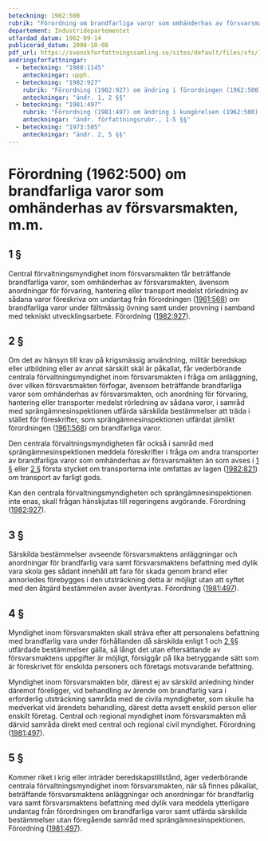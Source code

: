```yaml
---
beteckning: 1962:500
rubrik: "Förordning om brandfarliga varor som omhänderhas av försvarsmakten, m.m."
departement: Industridepartementet
utfardad_datum: 1962-09-14
publicerad_datum: 2008-10-08
pdf_url: https://svenskforfattningssamling.se/sites/default/files/sfs/1962-09/SFS1962-500.pdf
andringsforfattningar:
  - beteckning: "1988:1145"
    anteckningar: upph.
  - beteckning: "1982:927"
    rubrik: "Förordning (1982:927) om ändring i förordningen (1962:500) om brandfarliga varor som omhänderhas av försvarsmakten, m.m."
    anteckningar: "ändr. 1, 2 §§"
  - beteckning: "1981:497"
    rubrik: "Förordning (1981:497) om ändring i kungörelsen (1962:500) om brandfarliga varor, som omhänderhavas av krigsmakten, m.m."
    anteckningar: "ändr. författningsrubr., 1-5 §§"
  - beteckning: "1973:585"
    anteckningar: "ändr. 2, 5 §§"
---
```


# Förordning (1962:500) om brandfarliga varor som omhänderhas av försvarsmakten, m.m.

## 1 §

Central förvaltningsmyndighet inom försvarsmakten får beträffande brandfarliga varor, som omhänderhas av försvarsmakten, ävensom anordningar för förvaring, hantering eller transport medelst rörledning av sådana varor föreskriva om undantag från förordningen ([1961:568](https://selex.se/eli/sfs/1961/568)) om brandfarliga varor under fältmässig övning samt under provning i samband med tekniskt utvecklingsarbete. Förordning ([1982:927](https://selex.se/eli/sfs/1982/927)).

## 2 §

Om det av hänsyn till krav på krigsmässig användning, militär beredskap eller utbildning eller av annat särskilt skäl är påkallat, får vederbörande centrala förvaltningsmyndighet inom försvarsmakten i fråga om anläggning, över vilken försvarsmakten förfogar, ävensom beträffande brandfarliga varor som omhänderhas av försvarsmakten, och anordning för förvaring, hantering eller transporter medelst rörledning av sådana varor, i samråd med sprängämnesinspektionen utfärda särskilda bestämmelser att träda i stället för föreskrifter, som sprängämnesinspektionen utfärdat jämlikt förordningen ([1961:568](https://selex.se/eli/sfs/1961/568)) om brandfarliga varor.

Den centrala förvaltningsmyndigheten får också i samråd med sprängämnesinspektionen meddela föreskrifter i fråga om andra transporter av brandfarliga varor som omhänderhas av försvarsmakten än som avses i [1 §](#1) eller [2 §](#2) första stycket om transporterna inte omfattas av lagen ([1982:821](https://selex.se/eli/sfs/1982/821)) om transport av farligt gods.

Kan den centrala förvaltningsmyndigheten och sprängämnesinspektionen inte enas, skall frågan hänskjutas till regeringens avgörande. Förordning ([1982:927](https://selex.se/eli/sfs/1982/927)).

## 3 §

Särskilda bestämmelser avseende försvarsmaktens anläggningar och anordningar för brandfarlig vara samt försvarsmaktens befattning med dylik vara skola ges sådant innehåll att fara för skada genom brand eller annorledes förebygges i den utsträckning detta är möjligt utan att syftet med den åtgärd bestämmelen avser äventyras. Förordning ([1981:497](https://selex.se/eli/sfs/1981/497)).

## 4 §

Myndighet inom försvarsmakten skall sträva efter att personalens befattning med brandfarlig vara under förhållanden då särskilda enligt 1 och [2 §](#2)§ utfärdade bestämmelser gälla, så långt det utan eftersättande av försvarsmaktens uppgifter är möjligt, försiggår på lika betryggande sätt som är föreskrivet för enskilda personers och företags motsvarande befattning.

Myndighet inom försvarsmakten bör, därest ej av särskild anledning hinder däremot föreligger, vid behandling av ärende om brandfarlig vara i erforderlig utsträckning samråda med de civila myndigheter, som skulle ha medverkat vid ärendets behandling, därest detta avsett enskild person eller enskilt företag. Central och regional myndighet inom försvarsmakten må därvid samråda direkt med central och regional civil myndighet. Förordning ([1981:497](https://selex.se/eli/sfs/1981/497)).

## 5 §

Kommer riket i krig eller inträder beredskapstillstånd, äger vederbörande centrala förvaltningsmyndighet inom försvarsmakten, när så finnes påkallat, beträffande försvarsmaktens anläggningar och anordningar för brandfarlig vara samt försvarsmaktens befattning med dylik vara meddela ytterligare undantag från förordningen om brandfarliga varor samt utfärda särskilda bestämmelser utan föregående samråd med sprängämnesinspektionen. Förordning ([1981:497](https://selex.se/eli/sfs/1981/497)).